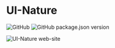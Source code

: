 # UI-Nature

![GitHub](https://img.shields.io/github/license/UrijHoruzij/ui-nature) ![GitHub package.json version](https://img.shields.io/github/package-json/v/UrijHoruzij/ui-nature)

![UI-Nature web-site](https://urijhoruzij.github.io/ui-nature)
